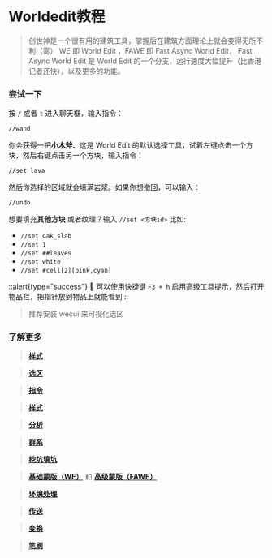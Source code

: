 # Worldedit教程

> 创世神是一个很有用的建筑工具，掌握后在建筑方面理论上就会变得无所不利（雾）
> WE 即 World Edit ，FAWE 即 Fast Async World Edit，
> Fast Async World Edit 是 World Edit 的一个分支，运行速度大幅提升（比香港记者还快），以及更多的功能。

### 尝试一下

按 `/` 或者 `t` 进入聊天框，输入指令：

```bash
//wand
```

你会获得一把**小木斧**、这是 World Edit 的默认选择工具，试着左键点击一个方块，然后右键点击另一个方块，输入指令：

```bash
//set lava
```

然后你选择的区域就会填满岩浆。如果你想撤回，可以输入：

```bash
//undo
```

想要填充**其他方块** 或者纹理？输入 `//set <方块id>` 比如:

- `//set oak_slab`
- `//set 1`
- `//set ##leaves`
- `//set white`
- `//set #cell[2][pink,cyan]`

::alert{type="success"}
🚩 可以使用快捷键 `F3 + h` 启用高级工具提示，然后打开物品栏，把指针放到物品上就能看到
::

> 推荐安装 wecui 来可视化选区

### 了解更多

> [**样式**](patterns)

> [**选区**](selections)

> [**指令**](commands)

> [**样式**](patterns)

> [**分析**](analysis)

> [**群系**](biomes)

> [**挖坑填坑**](geometry)

> [**基础蒙版（WE）**](mask1) 和 [**高级蒙版（FAWE）**](masks2) 

> [**环境处理**](nature)

> [**传送**](navigation)

> [**变换**](transforms) 

> [**笔刷**](brushes) 
